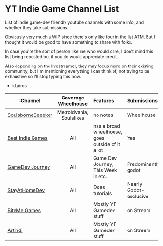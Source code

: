 # YT Indie Game Channel List

List of indie game-dev friendly youtube channels with some info, and whether they take submissions.

Obviously very much a WIP since there's only like four in the list ATM. But I thought it would be good to have something to share with folks.

In case you're the sort of person like me who would care, I don't mind this list being reposted but if you do would appreciate credit.

Also depending on the livestreamer, they may focus more on their existing community, but I'm mentioning everything I can think of, not trying to be exhaustive so I'll stop typing this now.

- kkairos

| :Channel | Coverage Wheelhouse | Features | Submissions |
| ----- | :-----: | :----- | :----- |
| [SoulsborneSeeeker](https://www.youtube.com/@soulsborneseeker/) | Metroidvania, Soulslikes | no notes | Wheelhouse |
| [Best Indie Games](https://www.youtube.com/@ClemmyGames) | All | has a broad wheelhouse, goes outside of it a lot | Yes |
| [GameDev Journey](https://www.youtube.com/@GameDevJourney) | All | Game Dev Journey, This Week in etc. | Predominantly godot |
| [StayAtHomeDev](https://www.youtube.com/@stayathomedev) | All | Does tutorials | Nearly Godot-exclusive |
| [BiteMe Games](https://www.youtube.com/@bitemegames) | All | Mostly YT Gamedev stuff | on Stream |
| [Artindi](https://www.youtube.com/@Artindi) | All | Mostly YT Gamedev stuff | on Stream |
